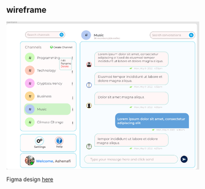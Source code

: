 ## wireframe
![wireframe](/planning/wireframe.png)

Figma design [here](https://www.figma.com/file/lWj3BGFsoTCeZdUnZtKPpC/chat-app?node-id=0%3A1)